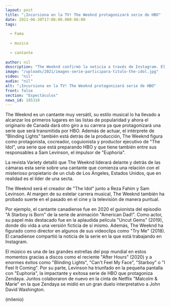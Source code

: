 ```yaml
---
layout: post
title: "¡Incursiona en la TV! The Weeknd protagonizará serie de HBO"
date: 2021-06-30T17:08:00.000-06:00
tags:
  
  - Fama
  
  - musica
  
  - cantante
  
author: nil
description: "The Weeknd confirmó la noticia a través de Instagram. El cantante no sólo actuará en la serie, también está realizando el guión. "
image: "/uploads/2021/images-serie-participara-titulo-the-idol.jpg"
video: "nil"
audio: "nil"
alt: "¡Incursiona en la TV! The Weeknd protagonizará serie de HBO"
front: false
section: "Espectáculos"
news_id: 185310
---
```


The Weeknd es un cantante muy versátil, su estilo musical lo ha llevado a alcanzar los primeros lugares en las listas de popularidad y ahora el originario de Canadá dará otro giro a su carrera ya que protagonizará una serie que será transmitida por HBO. Además de actuar, el intérprete de “Blinding Lights” también está detrás de la producción, 
The Weeknd figura como protagonista, cocreador, coguionista y productor ejecutivo de "The Idol", una serie que está preparando HBO y que tiene también entre sus responsables a Sam Levinson, el impulsor de "Euphoria". 

La revista Variety detalló que The Weeknd liderará delante y detrás de las cámaras esta serie sobre una cantante que comienza una relación con el misterioso propietario de un club de Los Ángeles, Estados Unidos, que en realidad es el líder de una secta.

The Weeknd será el creador de "The Idol" junto a Reza Fahim y Sam Levinson. Al margen de su estelar carrera musical, The Weeknd también ha probado suerte en el pasado en el cine y la televisión de manera puntual. 

Por ejemplo, el cantante canadiense fue en 2020 el guionista del episodio "A Starboy is Born" de la serie de animación "American Dad!". Como actor, su papel más destacado fue en la aplaudida película "Uncut Gems" (2019), donde dio vida a una versión ficticia de sí mismo.
Además, The Weeknd ha figurado como director en algunos de sus videoclips como "Try Me" (2018). El canadiense compartió la noticia de la serie en la que está trabajando en Instagram. 

El músico es una de las grandes estrellas del pop mundial en estos momentos gracias a discos como el reciente "After Hours" (2020) y a enormes éxitos como "Blinding Lights", "Can't Feel My Face", "Starboy" o "I Feel It Coming". 
Por su parte, Levinson ha triunfado en la pequeña pantalla con "Euphoria", la impactante y exitosa serie de HBO que protagoniza Zendaya. 
Juntos colaboraron de nuevo en la cinta de Netflix "Malcolm & Marie" en la que Zendaya se midió en un gran duelo interpretativo a John David Washington. 

(milenio)